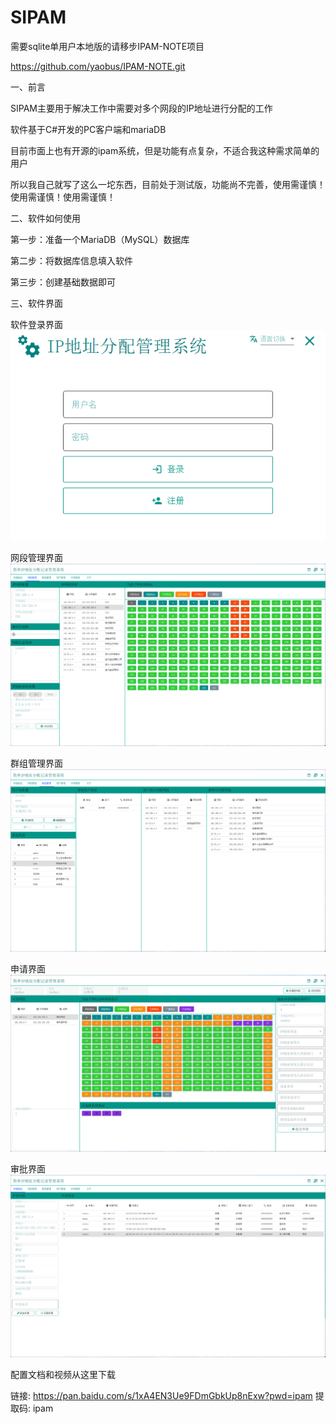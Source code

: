 # SIPAM  

需要sqlite单用户本地版的请移步IPAM-NOTE项目

https://github.com/yaobus/IPAM-NOTE.git

一、前言

SIPAM主要用于解决工作中需要对多个网段的IP地址进行分配的工作  

软件基于C#开发的PC客户端和mariaDB  

目前市面上也有开源的ipam系统，但是功能有点复杂，不适合我这种需求简单的用户

所以我自己就写了这么一坨东西，目前处于测试版，功能尚不完善，使用需谨慎！使用需谨慎！使用需谨慎！

二、软件如何使用

第一步：准备一个MariaDB（MySQL）数据库

第二步：将数据库信息填入软件

第三步：创建基础数据即可

三、软件界面

软件登录界面
![登录界面](https://github.com/yaobus/ProjectData/blob/main/SIPAM/login.png)

网段管理界面
![网段管理界面](https://github.com/yaobus/ProjectData/blob/main/SIPAM/01.png)

群组管理界面
![群组管理界面](https://github.com/yaobus/ProjectData/blob/main/SIPAM/02.png)

申请界面
![申请界面](https://github.com/yaobus/ProjectData/blob/main/SIPAM/04.png)

审批界面
![审批界面](https://github.com/yaobus/ProjectData/blob/main/SIPAM/03.png)

配置文档和视频从这里下载

链接: https://pan.baidu.com/s/1xA4EN3Ue9FDmGbkUp8nExw?pwd=ipam 提取码: ipam 
